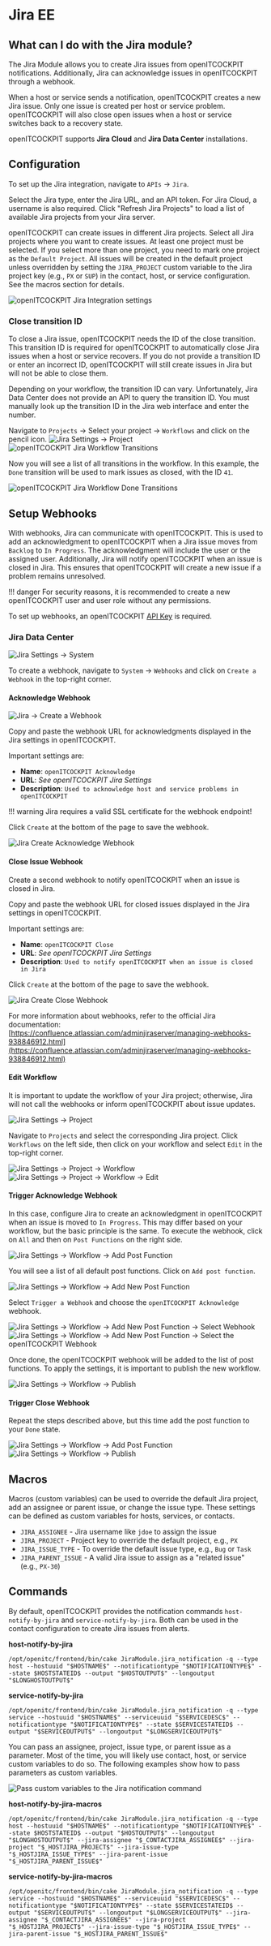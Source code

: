
# Jira <span class="badge badge-danger badge-outlined" title="Enterprise Edition">EE</span>

## What can I do with the Jira module?

The Jira Module allows you to create Jira issues from openITCOCKPIT notifications. Additionally, Jira can acknowledge issues in openITCOCKPIT through a webhook.

When a host or service sends a notification, openITCOCKPIT creates a new Jira issue. Only one issue is created per host or service problem. openITCOCKPIT will also close open issues when a host or service switches back to a recovery state.

openITCOCKPIT supports **Jira Cloud** and **Jira Data Center** installations.

## Configuration

To set up the Jira integration, navigate to `APIs` -> `Jira`.

Select the Jira type, enter the Jira URL, and an API token. For Jira Cloud, a username is also required. Click "Refresh Jira Projects" to load a list of available Jira projects from your Jira server.

openITCOCKPIT can create issues in different Jira projects. Select all Jira projects where you want to create issues. At least one project must be selected.
If you select more than one project, you need to mark one project as the `Default Project`. All issues will be created in the default project unless overridden by setting the `JIRA_PROJECT` custom variable to the Jira project key (e.g., `PX` or `SUP`) in the contact, host, or service configuration. See the macros section for details.

![openITCOCKPIT Jira Integration settings](/images/alerting/jira/datacenter/openitcockpit_jira_integration.png)

### Close transition ID

To close a Jira issue, openITCOCKPIT needs the ID of the close transition. This transition ID is required for openITCOCKPIT to automatically close Jira issues when a host or service recovers.
If you do not provide a transition ID or enter an incorrect ID, openITCOCKPIT will still create issues in Jira but will not be able to close them.

Depending on your workflow, the transition ID can vary. Unfortunately, Jira Data Center does not provide an API to query the transition ID. You must manually look up the transition ID in the Jira web interface and enter the number.

Navigate to `Projects` -> Select your project -> `Workflows` and click on the pencil icon.
![Jira Settings -> Project](/images/alerting/jira/datacenter/jira_main_menu_projects.png)
![openITCOCKPIT Jira Workflow Transitions](/images/alerting/jira/datacenter/jira_edit_workflow.png)

Now you will see a list of all transitions in the workflow. In this example, the `Done` transition will be used to mark issues as closed, with the ID `41`.

![openITCOCKPIT Jira Workflow Done Transitions](/images/alerting/jira/datacenter/project_worksflow_Close_transitions_ID.png)

## Setup Webhooks

With webhooks, Jira can communicate with openITCOCKPIT. This is used to add an acknowledgment to openITCOCKPIT when a Jira issue moves from `Backlog` to `In Progress`. The acknowledgment will include the user or the assigned user.
Additionally, Jira will notify openITCOCKPIT when an issue is closed in Jira. This ensures that openITCOCKPIT will create a new issue if a problem remains unresolved.

!!! danger
    For security reasons, it is recommended to create a new openITCOCKPIT user and user role without any permissions.

To set up webhooks, an openITCOCKPIT [API Key](/development/api/#api-keys) is required.

### Jira Data Center

![Jira Settings -> System](/images/alerting/jira/datacenter/jira_main_menu_system.png)

To create a webhook, navigate to `System` -> `Webhooks` and click on `Create a Webhook` in the top-right corner.

#### Acknowledge Webhook

![Jira -> Create a Webhook](/images/alerting/jira/datacenter/1_create_webhook.png)

Copy and paste the webhook URL for acknowledgments displayed in the Jira settings in openITCOCKPIT.

Important settings are:

- **Name**: `openITCOCKPIT Acknowledge`
- **URL**: *See openITCOCKPIT Jira Settings*
- **Description**: `Used to acknowledge host and service problems in openITCOCKPIT`

!!! warning
    Jira requires a valid SSL certificate for the webhook endpoint!

Click `Create` at the bottom of the page to save the webhook.

![Jira Create Acknowledge Webhook](/images/alerting/jira/datacenter/2_create_webhook_acknowledge.png)

#### Close Issue Webhook

Create a second webhook to notify openITCOCKPIT when an issue is closed in Jira.

Copy and paste the webhook URL for closed issues displayed in the Jira settings in openITCOCKPIT.

Important settings are:

- **Name**: `openITCOCKPIT Close`
- **URL**: *See openITCOCKPIT Jira Settings*
- **Description**: `Used to notify openITCOCKPIT when an issue is closed in Jira`

Click `Create` at the bottom of the page to save the webhook.

![Jira Create Close Webhook](/images/alerting/jira/datacenter/2_create_webhook_close.png)

For more information about webhooks, refer to the official Jira documentation: [https://confluence.atlassian.com/adminjiraserver/managing-webhooks-938846912.html](https://confluence.atlassian.com/adminjiraserver/managing-webhooks-938846912.html)

#### Edit Workflow

It is important to update the workflow of your Jira project; otherwise, Jira will not call the webhooks or inform openITCOCKPIT about issue updates.

![Jira Settings -> Project](/images/alerting/jira/datacenter/jira_main_menu_projects.png)

Navigate to `Projects` and select the corresponding Jira project. Click `Workflows` on the left side, then click on your workflow and select `Edit` in the top-right corner.

![Jira Settings -> Project -> Workflow](/images/alerting/jira/datacenter/3_edit_project_workflow.png)
![Jira Settings -> Project -> Workflow -> Edit](/images/alerting/jira/datacenter/3.1_edit_workflow_via_designer.png)

#### Trigger Acknowledge Webhook

In this case, configure Jira to create an acknowledgment in openITCOCKPIT when an issue is moved to `In Progress`. This may differ based on your workflow, but the basic principle is the same.
To execute the webhook, click on `All` and then on `Post Functions` on the right side.

![Jira Settings -> Workflow -> Add Post Function](/images/alerting/jira/datacenter/4_add_webhook_as_post_function.png)

You will see a list of all default post functions. Click on `Add post function`.

![Jira Settings -> Workflow -> Add New Post Function](/images/alerting/jira/datacenter/5_add_post_function.png)

Select `Trigger a Webhook` and choose the `openITCOCKPIT Acknowledge` webhook.

![Jira Settings -> Workflow -> Add New Post Function -> Select Webhook](/images/alerting/jira/datacenter/6_select_trigger_webhook.png)
![Jira Settings -> Workflow -> Add New Post Function -> Select the openITCOCKPIT Webhook](/images/alerting/jira/datacenter/7_select_openitcockpit_acknowledge_webhook.png)

Once done, the openITCOCKPIT webhook will be added to the list of post functions. To apply the settings, it is important to publish the new workflow.

![Jira Settings -> Workflow -> Publish](/images/alerting/jira/datacenter/8_acknowledge_webhook_done.png)

#### Trigger Close Webhook

Repeat the steps described above, but this time add the post function to your `Done` state.

![Jira Settings -> Workflow -> Add Post Function](/images/alerting/jira/datacenter/9_add_close_webhook.png)
![Jira Settings -> Workflow -> Publish](/images/alerting/jira/datacenter/10_close_webhook_done.png)

## Macros

Macros (custom variables) can be used to override the default Jira project, add an assignee or parent issue, or change the issue type. These settings can be defined as custom variables for hosts, services, or contacts.

- `JIRA_ASSIGNEE` - Jira username like `jdoe` to assign the issue
- `JIRA_PROJECT` - Project key to override the default project, e.g., `PX`
- `JIRA_ISSUE_TYPE` - To override the default issue type, e.g., `Bug` or `Task`
- `JIRA_PARENT_ISSUE` - A valid Jira issue to assign as a "related issue" (e.g., `PX-30`)

## Commands

By default, openITCOCKPIT provides the notification commands `host-notify-by-jira` and `service-notify-by-jira`. Both can be used in the contact configuration to create Jira issues from alerts.

**host-notify-by-jira**
```
/opt/openitc/frontend/bin/cake JiraModule.jira_notification -q --type host --hostuuid "$HOSTNAME$" --notificationtype "$NOTIFICATIONTYPE$" --state $HOSTSTATEID$ --output "$HOSTOUTPUT$" --longoutput "$LONGHOSTOUTPUT$"
```

**service-notify-by-jira**
```
/opt/openitc/frontend/bin/cake JiraModule.jira_notification -q --type service --hostuuid "$HOSTNAME$" --serviceuuid "$SERVICEDESC$" --notificationtype "$NOTIFICATIONTYPE$" --state $SERVICESTATEID$ --output "$SERVICEOUTPUT$" --longoutput "$LONGSERVICEOUTPUT$"
```

You can pass an assignee, project, issue type, or parent issue as a parameter. Most of the time, you will likely use contact, host, or service custom variables to do so.
The following examples show how to pass parameters as custom variables.

![Pass custom variables to the Jira notification command](/images/alerting/jira/datacenter/jira_host_macros.png)

**host-notify-by-jira-macros**
```
/opt/openitc/frontend/bin/cake JiraModule.jira_notification -q --type host --hostuuid "$HOSTNAME$" --notificationtype "$NOTIFICATIONTYPE$" --state $HOSTSTATEID$ --output "$HOSTOUTPUT$" --longoutput "$LONGHOSTOUTPUT$" --jira-assignee "$_CONTACTJIRA_ASSIGNEE$" --jira-project "$_HOSTJIRA_PROJECT$" --jira-issue-type "$_HOSTJIRA_ISSUE_TYPE$" --jira-parent-issue "$_HOSTJIRA_PARENT_ISSUE$"
```

**service-notify-by-jira-macros**
```
/opt/openitc/frontend/bin/cake JiraModule.jira_notification -q --type service --hostuuid "$HOSTNAME$" --serviceuuid "$SERVICEDESC$" --notificationtype "$NOTIFICATIONTYPE$" --state $SERVICESTATEID$ --output "$SERVICEOUTPUT$" --longoutput "$LONGSERVICEOUTPUT$" --jira-assignee "$_CONTACTJIRA_ASSIGNEE$" --jira-project "$_HOSTJIRA_PROJECT$" --jira-issue-type "$_HOSTJIRA_ISSUE_TYPE$" --jira-parent-issue "$_HOSTJIRA_PARENT_ISSUE$"
```
